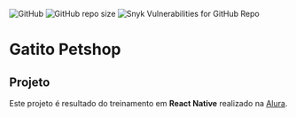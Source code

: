 ![GitHub](https://img.shields.io/github/license/marcelofilipov/filipov-gatito)
![GitHub repo size](https://img.shields.io/github/repo-size/marcelofilipov/filipov-gatito)
![Snyk Vulnerabilities for GitHub Repo](https://img.shields.io/snyk/vulnerabilities/github/marcelofilipov/filipov-gatito)

# Gatito Petshop
## Projeto
Este projeto é resultado do treinamento em **React Native** realizado na [Alura](https://www.alura.com.br/).

